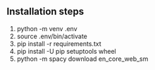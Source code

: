 ## Installation steps

1. python -m venv .env
2. source .env/bin/activate
3. pip install -r requirements.txt
4. pip install -U pip setuptools wheel
5. python -m spacy download en_core_web_sm
